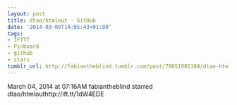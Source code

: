 ```yaml
---
layout: post
title: dtao/htmlout · GitHub
date: '2014-03-09T14:05:43+01:00'
tags:
- IFTTT
- Pinboard
- github
- stars
tumblr_url: http://fabiantheblind.tumblr.com/post/79051001184/dtao-htmlout-github
---
```

March 04, 2014 at 07:16AM
fabiantheblind starred dtao/htmlouthttp://ift.tt/1dW4EDE
